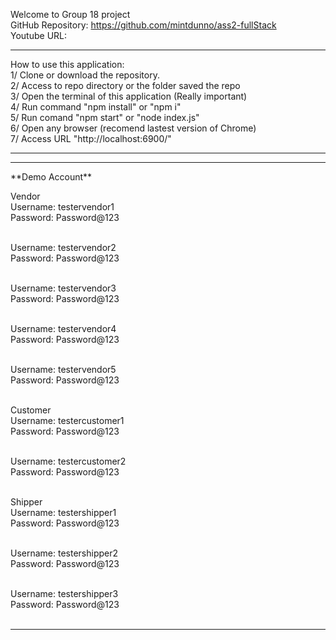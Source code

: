 Welcome to Group 18 project <br />
GitHub Repository: https://github.com/mintdunno/ass2-fullStack <br />
Youtube URL:<br />

<hr>
How to use this application: <br />
1/ Clone or download the repository.<br />
2/ Access to repo directory or the folder saved the repo<br />
3/ Open the terminal of this application (Really important)<br />
4/ Run command "npm install" or "npm i"<br />
5/ Run comand "npm start" or "node index.js"<br />
6/ Open any browser (recomend lastest version of Chrome)<br />
7/ Access URL "http://localhost:6900/"<br />

---
<hr>
**Demo Account**

Vendor <br />
Username: testervendor1 <br />
Password: Password@123 <br /><br />

Username: testervendor2 <br />
Password: Password@123 <br /><br />

Username: testervendor3 <br />
Password: Password@123 <br /><br />

Username: testervendor4 <br />
Password: Password@123 <br /><br />

Username: testervendor5 <br />
Password: Password@123 <br /><br />

Customer <br />
Username: testercustomer1 <br />
Password: Password@123 <br /><br />

Username: testercustomer2 <br />
Password: Password@123 <br /><br />

Shipper <br />
Username: testershipper1 <br />
Password: Password@123 <br /><br />

Username: testershipper2 <br />
Password: Password@123 <br /><br />

Username: testershipper3 <br />
Password: Password@123 <br /><br />

---
